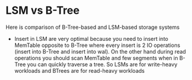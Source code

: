 # LSM vs B-Tree

Here is comparison of B-Tree-based and LSM-based storage systems

+ Insert in LSM are very optimal because you need to insert into MemTable opposite to B-Tree where every insert is 2 IO operations (insert into B-Tree and insert into wal). On the other hand during read operations you should scan MemTable and few segments when in B-Tree you can quickly traverse a tree. So LSMs are for write-heavy workloads and BTrees are for read-heavy workloads